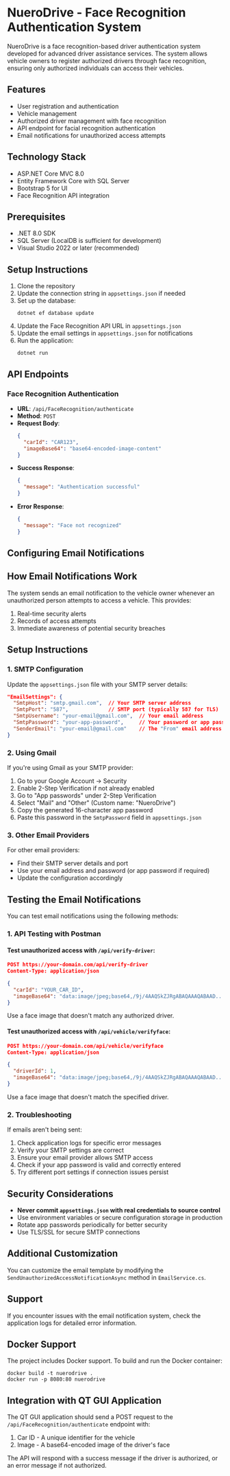 ﻿# NueroDrive - Face Recognition Authentication System

NueroDrive is a face recognition-based driver authentication system developed for advanced driver assistance services. The system allows vehicle owners to register authorized drivers through face recognition, ensuring only authorized individuals can access their vehicles.

## Features

- User registration and authentication
- Vehicle management
- Authorized driver management with face recognition
- API endpoint for facial recognition authentication
- Email notifications for unauthorized access attempts

## Technology Stack

- ASP.NET Core MVC 8.0
- Entity Framework Core with SQL Server
- Bootstrap 5 for UI
- Face Recognition API integration

## Prerequisites

- .NET 8.0 SDK
- SQL Server (LocalDB is sufficient for development)
- Visual Studio 2022 or later (recommended)

## Setup Instructions

1. Clone the repository
2. Update the connection string in `appsettings.json` if needed
3. Set up the database:
    ```
    dotnet ef database update
    ```
4. Update the Face Recognition API URL in `appsettings.json`
5. Update the email settings in `appsettings.json` for notifications
6. Run the application:
    ```
    dotnet run
    ```

## API Endpoints

### Face Recognition Authentication

- **URL**: `/api/FaceRecognition/authenticate`
- **Method**: `POST`
- **Request Body**:
  ```json
  {
    "carId": "CAR123",
    "imageBase64": "base64-encoded-image-content"
  }
  ```
- **Success Response**:
  ```json
  {
    "message": "Authentication successful"
  }
  ```
- **Error Response**:
  ```json
  {
    "message": "Face not recognized"
  }
  ```

## Configuring Email Notifications


## How Email Notifications Work

The system sends an email notification to the vehicle owner whenever an unauthorized person attempts to access a vehicle. This provides:

1. Real-time security alerts
2. Records of access attempts
3. Immediate awareness of potential security breaches

## Setup Instructions

### 1. SMTP Configuration

Update the `appsettings.json` file with your SMTP server details:

```json
"EmailSettings": {
  "SmtpHost": "smtp.gmail.com",  // Your SMTP server address
  "SmtpPort": "587",             // SMTP port (typically 587 for TLS)
  "SmtpUsername": "your-email@gmail.com",  // Your email address
  "SmtpPassword": "your-app-password",     // Your password or app password
  "SenderEmail": "your-email@gmail.com"    // The "From" email address
}
```

### 2. Using Gmail

If you're using Gmail as your SMTP provider:

1. Go to your Google Account → Security
2. Enable 2-Step Verification if not already enabled
3. Go to "App passwords" under 2-Step Verification
4. Select "Mail" and "Other" (Custom name: "NueroDrive")
5. Copy the generated 16-character app password
6. Paste this password in the `SmtpPassword` field in `appsettings.json`

### 3. Other Email Providers

For other email providers:
- Find their SMTP server details and port
- Use your email address and password (or app password if required)
- Update the configuration accordingly

## Testing the Email Notifications

You can test email notifications using the following methods:

### 1. API Testing with Postman

#### Test unauthorized access with `/api/verify-driver`:

```json
POST https://your-domain.com/api/verify-driver
Content-Type: application/json

{
  "carId": "YOUR_CAR_ID",
  "imageBase64": "data:image/jpeg;base64,/9j/4AAQSkZJRgABAQAAAQABAAD..."
}
```

Use a face image that doesn't match any authorized driver.

#### Test unauthorized access with `/api/vehicle/verifyface`:

```json
POST https://your-domain.com/api/vehicle/verifyface
Content-Type: application/json

{
  "driverId": 1,
  "imageBase64": "data:image/jpeg;base64,/9j/4AAQSkZJRgABAQAAAQABAAD..."
}
```

Use a face image that doesn't match the specified driver.

### 2. Troubleshooting

If emails aren't being sent:

1. Check application logs for specific error messages
2. Verify your SMTP settings are correct
3. Ensure your email provider allows SMTP access
4. Check if your app password is valid and correctly entered
5. Try different port settings if connection issues persist

## Security Considerations

- **Never commit `appsettings.json` with real credentials to source control**
- Use environment variables or secure configuration storage in production
- Rotate app passwords periodically for better security
- Use TLS/SSL for secure SMTP connections

## Additional Customization

You can customize the email template by modifying the `SendUnauthorizedAccessNotificationAsync` method in `EmailService.cs`.

## Support

If you encounter issues with the email notification system, check the application logs for detailed error information. 

## Docker Support

The project includes Docker support. To build and run the Docker container:

```
docker build -t nuerodrive .
docker run -p 8080:80 nuerodrive
```

## Integration with QT GUI Application

The QT GUI application should send a POST request to the `/api/FaceRecognition/authenticate` endpoint with:

1. Car ID - A unique identifier for the vehicle
2. Image - A base64-encoded image of the driver's face

The API will respond with a success message if the driver is authorized, or an error message if not authorized. 